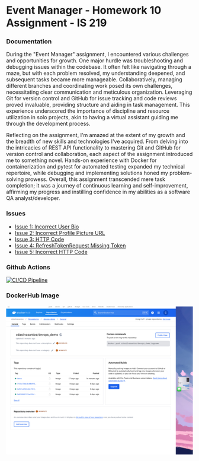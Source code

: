 # Event Manager - Homework 10 Assignment - IS 219

### Documentation
During the "Event Manager" assignment, I encountered various challenges and opportunities for growth. One major hurdle was troubleshooting and debugging issues within the codebase. It often felt like navigating through a maze, but with each problem resolved, my understanding deepened, and subsequent tasks became more manageable. Collaboratively, managing different branches and coordinating work posed its own challenges, necessitating clear communication and meticulous organization. Leveraging Git for version control and GitHub for issue tracking and code reviews proved invaluable, providing structure and aiding in task management. This experience underscored the importance of discipline and resource utilization in solo projects, akin to having a virtual assistant guiding me through the development process.

Reflecting on the assignment, I'm amazed at the extent of my growth and the breadth of new skills and technologies I've acquired. From delving into the intricacies of REST API functionality to mastering Git and GitHub for version control and collaboration, each aspect of the assignment introduced me to something novel. Hands-on experience with Docker for containerization and pytest for automated testing expanded my technical repertoire, while debugging and implementing solutions honed my problem-solving prowess. Overall, this assignment transcended mere task completion; it was a journey of continuous learning and self-improvement, affirming my progress and instilling confidence in my abilities as a software QA analyst/developer.

### Issues
- [Issue 1: Incorrect User Bio](https://github.com/cdasilvasantos/homework10/issues/1)
- [Issue 2: Incorrect Profile Picture URL](https://github.com/cdasilvasantos/homework10/issues/3)
- [Issue 3: HTTP Code](https://github.com/cdasilvasantos/homework10/issues/5)
- [Issue 4: RefreshTokenRequest Missing Token](https://github.com/cdasilvasantos/homework10/issues/8)
- [Issue 5: Incorrect HTTP Code](https://github.com/cdasilvasantos/homework10/issues/10)

### Github Actions
[![CI/CD Pipeline](https://github.com/cdasilvasantos/homework10/actions/workflows/production.yml/badge.svg)](https://github.com/cdasilvasantos/homework10/actions/workflows/production.yml)

### DockerHub Image
![Docker Image Screnshot](image.png)